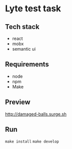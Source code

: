 # Lyte test task

## Tech stack

- react
- mobx
- semantic ui

## Requirements

- node
- npm
- Make

## Preview

http://damaged-balls.surge.sh

## Run

`make install`
`make develop`
